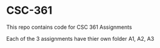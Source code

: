 # CSC-361

This repo contains code for CSC 361 Assignments

Each of the 3 assignments have thier own folder A1, A2, A3
